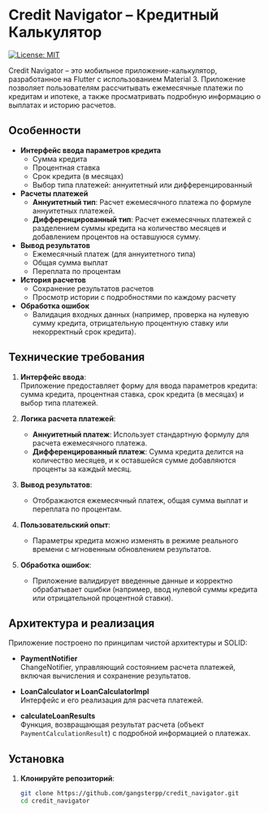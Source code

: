 # Credit Navigator – Кредитный Калькулятор

[![License: MIT](https://img.shields.io/badge/License-MIT-blue.svg)](LICENSE)

Credit Navigator – это мобильное приложение-калькулятор, разработанное на Flutter с использованием Material 3. Приложение позволяет пользователям рассчитывать ежемесячные платежи по кредитам и ипотеке, а также просматривать подробную информацию о выплатах и историю расчетов.

## Особенности

- **Интерфейс ввода параметров кредита**
  - Сумма кредита
  - Процентная ставка
  - Срок кредита (в месяцах)
  - Выбор типа платежей: аннуитетный или дифференцированный
- **Расчеты платежей**
  - **Аннуитетный тип**: Расчет ежемесячного платежа по формуле аннуитетных платежей.
  - **Дифференцированный тип**: Расчет ежемесячных платежей с разделением суммы кредита на количество месяцев и добавлением процентов на оставшуюся сумму.
- **Вывод результатов**
  - Ежемесячный платеж (для аннуитетного типа)
  - Общая сумма выплат
  - Переплата по процентам
- **История расчетов**
  - Сохранение результатов расчетов
  - Просмотр истории с подробностями по каждому расчету
- **Обработка ошибок**
  - Валидация входных данных (например, проверка на нулевую сумму кредита, отрицательную процентную ставку или некорректный срок кредита).

## Технические требования

1. **Интерфейс ввода**:  
   Приложение предоставляет форму для ввода параметров кредита: сумма кредита, процентная ставка, срок кредита (в месяцах) и выбор типа платежей.

2. **Логика расчета платежей**:
   - **Аннуитетный платеж**: Использует стандартную формулу для расчета ежемесячного платежа.
   - **Дифференцированный платеж**: Сумма кредита делится на количество месяцев, и к оставшейся сумме добавляются проценты за каждый месяц.

3. **Вывод результатов**:
   - Отображаются ежемесячный платеж, общая сумма выплат и переплата по процентам.

4. **Пользовательский опыт**:
   - Параметры кредита можно изменять в режиме реального времени с мгновенным обновлением результатов.

5. **Обработка ошибок**:
   - Приложение валидирует введенные данные и корректно обрабатывает ошибки (например, ввод нулевой суммы кредита или отрицательной процентной ставки).

## Архитектура и реализация

Приложение построено по принципам чистой архитектуры и SOLID:

- **PaymentNotifier**  
  ChangeNotifier, управляющий состоянием расчета платежей, включая вычисления и сохранение результатов.

- **LoanCalculator и LoanCalculatorImpl**  
  Интерфейс и его реализация для расчета платежей.

- **calculateLoanResults**  
  Функция, возвращающая результат расчета (объект `PaymentCalculationResult`) с подробной информацией о платежах.

## Установка

1. **Клонируйте репозиторий**:

   ```bash
   git clone https://github.com/gangsterpp/credit_navigator.git
   cd credit_navigator
